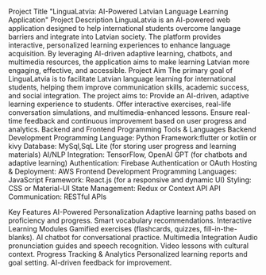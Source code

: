 Project Title
"LinguaLatvia: AI-Powered Latvian Language Learning Application"
Project Description
LinguaLatvia is an AI-powered web application designed to help international students overcome language barriers and integrate into Latvian society. The platform provides interactive, personalized learning experiences to enhance language acquisition. By leveraging AI-driven adaptive learning, chatbots, and multimedia resources, the application aims to make learning Latvian more engaging, effective, and accessible.
Project Aim
The primary goal of LinguaLatvia is to facilitate Latvian language learning for international students, helping them improve communication skills, academic success, and social integration. The project aims to:
Provide an AI-driven, adaptive learning experience to students.
Offer interactive exercises, real-life conversation simulations, and multimedia-enhanced lessons.
Ensure real-time feedback and continuous improvement based on user progress and analytics.
Backend and Frontend Programming Tools & Languages
Backend Development
Programming Language: Python
Framework:flutter or kotlin or kivy
Database: MySql,SqL Lite (for storing user progress and learning materials)
AI/NLP Integration: TensorFlow, OpenAI GPT (for chatbots and adaptive learning)
Authentication: Firebase Authentication or OAuth
Hosting & Deployment: AWS
Frontend Development
Programming Languages: JavaScript
Framework: React.js (for a responsive and dynamic UI)
Styling: CSS or Material-UI
State Management: Redux or Context API
API Communication: RESTful APIs

Key Features
AI-Powered Personalization
Adaptive learning paths based on proficiency and progress.
Smart vocabulary recommendations.
Interactive Learning Modules
Gamified exercises (flashcards, quizzes, fill-in-the-blanks).
AI chatbot for conversational practice.
Multimedia Integration
Audio pronunciation guides and speech recognition.
Video lessons with cultural context.
Progress Tracking & Analytics
Personalized learning reports and goal setting.
AI-driven feedback for improvement.


